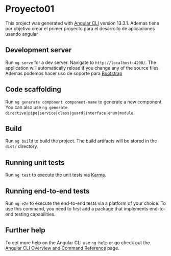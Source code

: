 # Proyecto01

This project was generated with [Angular CLI](https://github.com/angular/angular-cli) version 13.3.1.
Ademas tiene por objetivo crear el primer proyecto para el desarrollo de aplicaciones usando angular

## Development server

Run `ng serve` for a dev server. Navigate to `http://localhost:4200/`. The application will automatically reload if you change any of the source files.
Ademas podemos hacer uso de soporte para [Bootstrap](https://getbootstrap.com/)

## Code scaffolding

Run `ng generate component component-name` to generate a new component. You can also use `ng generate directive|pipe|service|class|guard|interface|enum|module`.

## Build

Run `ng build` to build the project. The build artifacts will be stored in the `dist/` directory.

## Running unit tests

Run `ng test` to execute the unit tests via [Karma](https://karma-runner.github.io).

## Running end-to-end tests

Run `ng e2e` to execute the end-to-end tests via a platform of your choice. To use this command, you need to first add a package that implements end-to-end testing capabilities.

## Further help

To get more help on the Angular CLI use `ng help` or go check out the [Angular CLI Overview and Command Reference](https://angular.io/cli) page.
